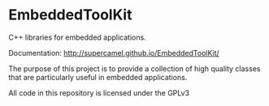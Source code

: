 # EmbeddedToolKit
C++ libraries for embedded applications.

Documentation: http://supercamel.github.io/EmbeddedToolKit/

The purpose of this project is to provide a collection of high quality classes that are particularly useful in embedded applications.

All code in this repository is licensed under the GPLv3
